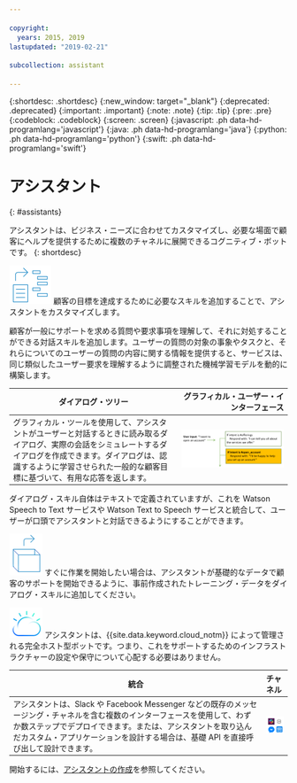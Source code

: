 ```yaml
---

copyright:
  years: 2015, 2019
lastupdated: "2019-02-21"

subcollection: assistant

---
```


{:shortdesc: .shortdesc}
{:new_window: target="_blank"}
{:deprecated: .deprecated}
{:important: .important}
{:note: .note}
{:tip: .tip}
{:pre: .pre}
{:codeblock: .codeblock}
{:screen: .screen}
{:javascript: .ph data-hd-programlang='javascript'}
{:java: .ph data-hd-programlang='java'}
{:python: .ph data-hd-programlang='python'}
{:swift: .ph data-hd-programlang='swift'}

# アシスタント
{: #assistants}

アシスタントは、ビジネス・ニーズに合わせてカスタマイズし、必要な場面で顧客にヘルプを提供するために複数のチャネルに展開できるコグニティブ・ボットです。
{: shortdesc}

![スキル](images/skill-icon.png)  顧客の目標を達成するために必要なスキルを追加することで、アシスタントをカスタマイズします。

顧客が一般にサポートを求める質問や要求事項を理解して、それに対処することができる対話スキルを追加します。ユーザーの質問の対象の事象やタスクと、それらについてのユーザーの質問の内容に関する情報を提供すると、サービスは、同じ類似したユーザー要求を理解するように調整された機械学習モデルを動的に構築します。

| ダイアログ・ツリー |グラフィカル・ユーザー・インターフェース|
|-------------|-------------------------:|
| グラフィカル・ツールを使用して、アシスタントがユーザーと対話するときに読み取るダイアログ、実際の会話をシミュレートするダイアログを作成できます。ダイアログは、認識するように学習させられた一般的な顧客目標に基づいて、有用な応答を返します。| ![サンプル・コンテンツを含むサンプル・ダイアログ・ツリー](images/dialog-depiction.png) |

ダイアログ・スキル自体はテキストで定義されていますが、これを Watson Speech to Text サービスや Watson Text to Speech サービスと統合して、ユーザーが口頭でアシスタントと対話できるようにすることができます。

![すぐに使用できるトレーニング・データ](images/oob.png)  すぐに作業を開始したい場合は、アシスタントが基礎的なデータで顧客のサポートを開始できるように、事前作成されたトレーニング・データをダイアログ・スキルに追加してください。

![IBM Cloud](images/cloud.png)  アシスタントは、{{site.data.keyword.cloud_notm}} によって管理される完全ホスト型ボットです。つまり、これをサポートするためのインフラストラクチャーの設定や保守について心配する必要はありません。

| 統合       |チャネル|
|--------------------|:----------|
| アシスタントは、Slack や Facebook Messenger などの既存のメッセージング・チャネルを含む複数のインターフェースを使用して、わずか数ステップでデプロイできます。または、アシスタントを取り込んだカスタム・アプリケーションを設計する場合は、基礎 API を直接呼び出して設計できます。| ![Slack、Facebook Messenger、Web アプリケーション、ヒューマン・エージェント統合などの統合方法](images/integrations.png) |


開始するには、[アシスタントの作成](/docs/services/assistant?topic=assistant-assistant-add)を参照してください。
